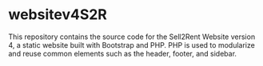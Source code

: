 # websitev4S2R
This repository contains the source code for the Sell2Rent Website version 4, a static website built with Bootstrap and PHP. PHP is used to modularize and reuse common elements such as the header, footer, and sidebar.
